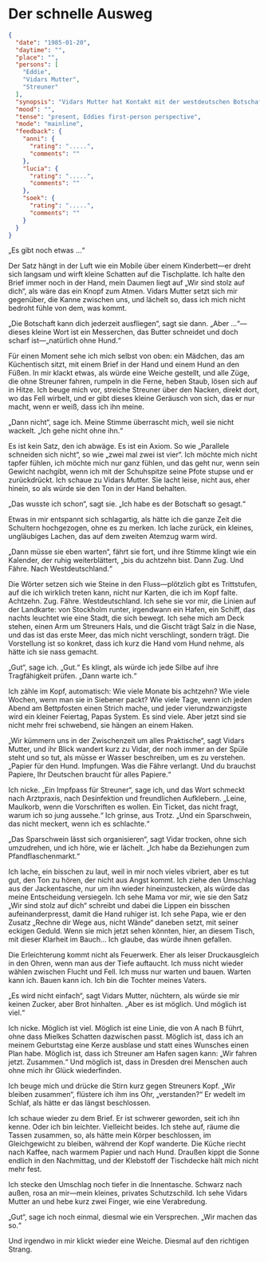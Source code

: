 # Der schnelle Ausweg

```json
{
  "date": "1985-01-20",
  "daytime": "",
  "place": "",
  "persons": [
    "Eddie",
    "Vidars Mutter",
    "Streuner"
  ],
  "synopsis": "Vidars Mutter hat Kontakt mit der westdeutschen Botschaft aufgenommen. Sie haben Briefe für Eddie",
  "mood": "",
  "tense": "present, Eddies first-person perspective",
  "mode": "mainline",
  "feedback": {
    "anni": {
      "rating": ".....",
      "comments": ""
    },
    "lucia": {
      "rating": ".....",
      "comments": ""
    },
    "soek": {
      "rating": ".....",
      "comments": ""
    }
  }
}
```

„Es gibt noch etwas …“

Der Satz hängt in der Luft wie ein Mobile über einem Kinderbett—er dreht sich
langsam und wirft kleine Schatten auf die Tischplatte. Ich halte den Brief immer
noch in der Hand, mein Daumen liegt auf „Wir sind stolz auf dich“, als wäre das
ein Knopf zum Atmen. Vidars Mutter setzt sich mir gegenüber, die Kanne zwischen
uns, und lächelt so, dass ich mich nicht bedroht fühle von dem, was kommt.

„Die Botschaft kann dich jederzeit ausfliegen“, sagt sie dann. „Aber …“—dieses
kleine Wort ist ein Messerchen, das Butter schneidet und doch scharf
ist—„natürlich ohne Hund.“

Für einen Moment sehe ich mich selbst von oben: ein Mädchen, das am Küchentisch
sitzt, mit einem Brief in der Hand und einem Hund an den Füßen. In mir klackt
etwas, als würde eine Weiche gestellt, und alle Züge, die ohne Streuner fahren,
rumpeln in die Ferne, heben Staub, lösen sich auf in Hitze. Ich beuge mich vor,
streiche Streuner über den Nacken, direkt dort, wo das Fell wirbelt, und er gibt
dieses kleine Geräusch von sich, das er nur macht, wenn er weiß, dass ich ihn
meine.

„Dann nicht“, sage ich. Meine Stimme überrascht mich, weil sie nicht wackelt.
„Ich gehe nicht ohne ihn.“

Es ist kein Satz, den ich abwäge. Es ist ein Axiom. So wie „Parallele schneiden
sich nicht“, so wie „zwei mal zwei ist vier“. Ich möchte mich nicht tapfer
fühlen, ich möchte mich nur ganz fühlen, und das geht nur, wenn sein Gewicht
nachgibt, wenn ich mit der Schuhspitze seine Pfote stupse und er zurückdrückt.
Ich schaue zu Vidars Mutter. Sie lacht leise, nicht aus, eher hinein, so als
würde sie den Ton in der Hand behalten.

„Das wusste ich schon“, sagt sie. „Ich habe es der Botschaft so gesagt.“

Etwas in mir entspannt sich schlagartig, als hätte ich die ganze Zeit die
Schultern hochgezogen, ohne es zu merken. Ich lache zurück, ein kleines,
ungläubiges Lachen, das auf dem zweiten Atemzug warm wird.

„Dann müsse sie eben warten“, fährt sie fort, und ihre Stimme klingt wie ein
Kalender, der ruhig weiterblättert, „bis du achtzehn bist. Dann Zug. Und Fähre.
Nach Westdeutschland.“

Die Wörter setzen sich wie Steine in den Fluss—plötzlich gibt es Trittstufen,
auf die ich wirklich treten kann, nicht nur Karten, die ich im Kopf falte.
Achtzehn. Zug. Fähre. Westdeutschland. Ich sehe sie vor mir, die Linien auf der
Landkarte: von Stockholm runter, irgendwann ein Hafen, ein Schiff, das nachts
leuchtet wie eine Stadt, die sich bewegt. Ich sehe mich am Deck stehen, einen
Arm um Streuners Hals, und die Gischt trägt Salz in die Nase, und das ist das
erste Meer, das mich nicht verschlingt, sondern trägt. Die Vorstellung ist so
konkret, dass ich kurz die Hand vom Hund nehme, als hätte ich sie nass gemacht.

„Gut“, sage ich. „Gut.“ Es klingt, als würde ich jede Silbe auf ihre
Tragfähigkeit prüfen. „Dann warte ich.“

Ich zähle im Kopf, automatisch: Wie viele Monate bis achtzehn? Wie viele Wochen,
wenn man sie in Siebener packt? Wie viele Tage, wenn ich jeden Abend am
Bettpfosten einen Strich mache, und jeder vierundzwanzigste wird ein kleiner
Feiertag, Papas System. Es sind viele. Aber jetzt sind sie nicht mehr frei
schwebend, sie hängen an einem Haken.

„Wir kümmern uns in der Zwischenzeit um alles Praktische“, sagt Vidars Mutter,
und ihr Blick wandert kurz zu Vidar, der noch immer an der Spüle steht und so
tut, als müsse er Wasser beschreiben, um es zu verstehen. „Papier für den Hund.
Impfungen. Was die Fähre verlangt. Und du brauchst Papiere, Ihr Deutschen
braucht für alles Papiere.“

Ich nicke. „Ein Impfpass für Streuner“, sage ich, und das Wort schmeckt nach
Arztpraxis, nach Desinfektion und freundlichen Aufklebern. „Leine, Maulkorb,
wenn die Vorschriften es wollen. Ein Ticket, das nicht fragt, warum ich so jung
aussehe.“ Ich grinse, aus Trotz. „Und ein Sparschwein, das nicht meckert, wenn
ich es schlachte.“

„Das Sparschwein lässt sich organisieren“, sagt Vidar trocken, ohne sich
umzudrehen, und ich höre, wie er lächelt. „Ich habe da Beziehungen zum
Pfandflaschenmarkt.“

Ich lache, ein bisschen zu laut, weil in mir noch vieles vibriert, aber es tut
gut, den Ton zu hören, der nicht aus Angst kommt. Ich ziehe den Umschlag aus der
Jackentasche, nur um ihn wieder hineinzustecken, als würde das meine
Entscheidung versiegeln. Ich sehe Mama vor mir, wie sie den Satz „Wir sind stolz
auf dich“ schreibt und dabei die Lippen ein bisschen aufeinanderpresst, damit
die Hand ruhiger ist. Ich sehe Papa, wie er den Zusatz „Rechne dir Wege aus,
nicht Wände“ daneben setzt, mit seiner eckigen Geduld. Wenn sie mich jetzt sehen
könnten, hier, an diesem Tisch, mit dieser Klarheit im Bauch… Ich glaube, das
würde ihnen gefallen.

Die Erleichterung kommt nicht als Feuerwerk. Eher als leiser Druckausgleich in
den Ohren, wenn man aus der Tiefe auftaucht. Ich muss nicht wieder wählen
zwischen Flucht und Fell. Ich muss nur warten und bauen. Warten kann ich. Bauen
kann ich. Ich bin die Tochter meines Vaters.

„Es wird nicht einfach“, sagt Vidars Mutter, nüchtern, als würde sie mir keinen
Zucker, aber Brot hinhalten. „Aber es ist möglich. Und möglich ist viel.“

Ich nicke. Möglich ist viel. Möglich ist eine Linie, die von A nach B führt,
ohne dass Mielkes Schatten dazwischen passt. Möglich ist, dass ich an meinem
Geburtstag eine Kerze ausblase und statt eines Wunsches einen Plan habe. Möglich
ist, dass ich Streuner am Hafen sagen kann: „Wir fahren jetzt. Zusammen.“ Und
möglich ist, dass in Dresden drei Menschen auch ohne mich ihr Glück
wiederfinden.

Ich beuge mich und drücke die Stirn kurz gegen Streuners Kopf. „Wir bleiben
zusammen“, flüstere ich ihm ins Ohr, „verstanden?“ Er wedelt im Schlaf, als
hätte er das längst beschlossen.

Ich schaue wieder zu dem Brief. Er ist schwerer geworden, seit ich ihn kenne.
Oder ich bin leichter. Vielleicht beides. Ich stehe auf, räume die Tassen
zusammen, so, als hätte mein Körper beschlossen, im Gleichgewicht zu bleiben,
während der Kopf wanderte. Die Küche riecht nach Kaffee, nach warmem Papier und
nach Hund. Draußen kippt die Sonne endlich in den Nachmittag, und der Klebstoff
der Tischdecke hält mich nicht mehr fest.

Ich stecke den Umschlag noch tiefer in die Innentasche. Schwarz nach außen, rosa
an mir—mein kleines, privates Schutzschild. Ich sehe Vidars Mutter an und hebe
kurz zwei Finger, wie eine Verabredung.

„Gut“, sage ich noch einmal, diesmal wie ein Versprechen. „Wir machen das so.“

Und irgendwo in mir klickt wieder eine Weiche. Diesmal auf den richtigen Strang.
